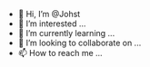 - 👋 Hi, I’m @Johst
- 👀 I’m interested ...
- 🌱 I’m currently learning ...
- 💞️ I’m looking to collaborate on ...
- 📫 How to reach me ...

<!---
Johst/Johst is a ✨ special ✨ repository because its `README.md` (this file) appears on your GitHub profile.
You can click the Preview link to take a look at your changes.
--->
